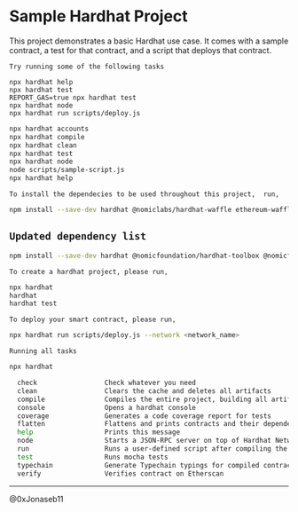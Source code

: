 # Sample Hardhat Project

This project demonstrates a basic Hardhat use case. It comes with a sample contract, a test for that contract, and a script that deploys that contract.

`Try running some of the following tasks`

```shell
npx hardhat help
npx hardhat test
REPORT_GAS=true npx hardhat test
npx hardhat node
npx hardhat run scripts/deploy.js
```

```sh
npx hardhat accounts
npx hardhat compile
npx hardhat clean
npx hardhat test
npx hardhat node
node scripts/sample-script.js
npx hardhat help
```

`To install the dependecies to be used throughout this project,  run,`  

```sh
npm install --save-dev hardhat @nomiclabs/hardhat-waffle ethereum-waffle ethereum-waffle chai @nomiclabs/hardhat-ethereum ethers@5.7.2 @nomiclabs/hardhat-etherscan @nomiclabs/hardhat-waffle
```

## `Updated dependency list`

````sh
npm install --save-dev hardhat @nomicfoundation/hardhat-toolbox @nomicfoundation/hardhat-network-helpers @nomicfoundation/hardhat-chai-matchers @nomicfoundation/hardhat-ethers @nomicfoundation/hardhat-verify chai ethers hardhat-gas-reporter solidity-coverage @typechain/hardhat typechain @typechain/ethers-v5
````

`To create a hardhat project, please run,`

```sh
npx hardhat
hardhat
hardhat test
```

`To deploy your smart contract, please run,`

```sh
npx hardhat run scripts/deploy.js --network <network_name>
```

`Running all tasks`

```sh
npx hardhat
```

```sh
  check                 Check whatever you need
  clean                 Clears the cache and deletes all artifacts
  compile               Compiles the entire project, building all artifacts
  console               Opens a hardhat console
  coverage              Generates a code coverage report for tests
  flatten               Flattens and prints contracts and their dependencies
  help                  Prints this message
  node                  Starts a JSON-RPC server on top of Hardhat Network
  run                   Runs a user-defined script after compiling the project
  test                  Runs mocha tests
  typechain             Generate Typechain typings for compiled contracts
  verify                Verifies contract on Etherscan
```

----------------

@0xJonaseb11
